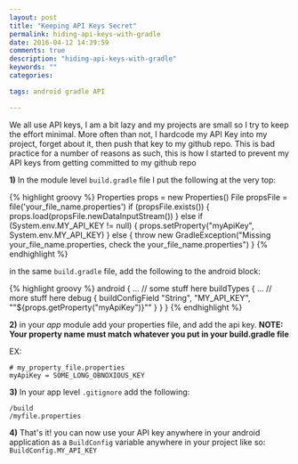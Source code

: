```yaml
---
layout: post
title: "Keeping API Keys Secret"
permalink: hiding-api-keys-with-gradle
date: 2016-04-12 14:39:59
comments: true
description: "hiding-api-keys-with-gradle"
keywords: ""
categories:

tags: android gradle API

---
```


We all use API keys, I am a bit lazy and my projects are small so I try to keep the effort minimal.
More often than not, I hardcode my API Key into my project, forget about it, then push that key to my github repo.
This is bad practice for a number of reasons as such, this is how I started to prevent my API keys from getting committed to my github repo

**1)** In the module level `build.gradle` file I put the following at the very top:

{% highlight groovy %}
Properties props = new Properties()
File propsFile = file('your_file_name.properties')
if (propsFile.exists()) {
    props.load(propsFile.newDataInputStream())
} else if (System.env.MY_API_KEY != null) {
    props.setProperty("myApiKey", System.env.MY_API_KEY)
} else {
    throw new GradleException("Missing your_file_name.properties, check the your_file_name.properties")
}
{% endhighlight %}

in the same `build.gradle` file, add the following to the android block:

{% highlight groovy %}
android {
... // some stuff here
buildTypes {
... // more stuff here
       debug {
           buildConfigField "String", "MY_API_KEY", "\"${props.getProperty("myApiKey")}\""
       }
    }
}
{% endhighlight %}

**2)** in your _app_ module add your properties file, and add the api key.
__NOTE: Your property name must match whatever you put in your build.gradle file__

EX:

```
# my_property_file.properties
myApiKey = SOME_LONG_OBNOXIOUS_KEY
```

**3)** In your app level `.gitignore` add the following:  
```
/build  
/myfile.properties
```

**4)** That's it! you can now use your API key anywhere in your android application as a `BuildConfig` variable
anywhere in your project like so: `BuildConfig.MY_API_KEY`

